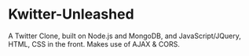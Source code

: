 Kwitter-Unleashed
=================

A Twitter Clone, built on Node.js and MongoDB, and JavaScript/JQuery, HTML, CSS in the front. Makes use of AJAX &amp; CORS.
